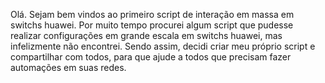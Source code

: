Olá. Sejam bem vindos ao primeiro script de interação em massa em switchs huawei.
Por muito tempo procurei algum script que pudesse realizar configurações em grande escala em switchs huawei, mas infelizmente não encontrei.
Sendo assim, decidi criar meu próprio script e compartilhar com todos, para que ajude a todos que precisam fazer automações em suas redes.
